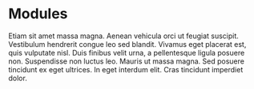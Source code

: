 # Modules

Etiam sit amet massa magna. Aenean vehicula orci ut feugiat suscipit. Vestibulum hendrerit congue leo sed blandit. Vivamus eget placerat est, quis vulputate nisl. Duis finibus velit urna, a pellentesque ligula posuere non. Suspendisse non luctus leo. Mauris ut massa magna. Sed posuere tincidunt ex eget ultrices. In eget interdum elit. Cras tincidunt imperdiet dolor.
